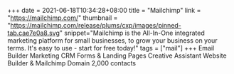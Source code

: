 +++
date = 2021-06-18T10:34:28+08:00
title = "Mailchimp"
link = "https://mailchimp.com/"
thumbnail = "https://mailchimp.com/release/plums/cxp/images/pinned-tab.cae7e0a8.svg"
snippet="Mailchimp is the All-In-One integrated marketing platform for small businesses, to grow your business on your terms. It's easy to use - start for free today!"
tags = ["mail"]
+++
Email Builder
Marketing CRM
Forms & Landing Pages
Creative Assistant
Website Builder & Mailchimp Domain
2,000 contacts